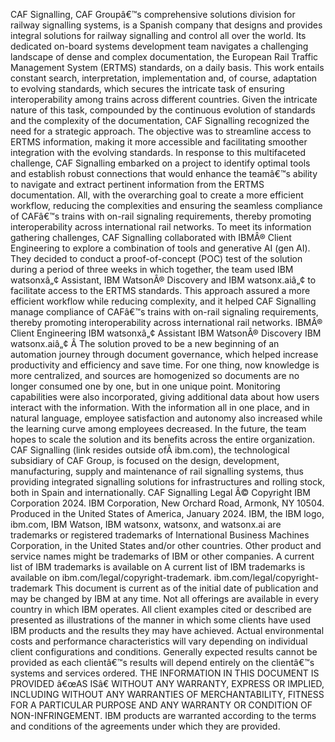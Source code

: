 ﻿CAF Signalling, CAF Groupâ€™s comprehensive solutions division for railway signalling systems, is a Spanish company that designs and provides integral solutions for railway signalling and control all over the world. Its dedicated on-board systems development team navigates a challenging landscape of dense and complex documentation, the European Rail Traffic Management System (ERTMS) standards, on a daily basis. This work entails constant search, interpretation, implementation and, of course, adaptation to evolving standards, which secures the intricate task of ensuring interoperability among trains across different countries. Given the intricate nature of this task, compounded by the continuous evolution of standards and the complexity of the documentation, CAF Signalling recognized the need for a strategic approach. The objective was to streamline access to ERTMS information, making it more accessible and facilitating smoother integration with the evolving standards. In response to this multifaceted challenge, CAF Signalling embarked on a project to identify optimal tools and establish robust connections that would enhance the teamâ€™s ability to navigate and extract pertinent information from the ERTMS documentation. All, with the overarching goal to create a more efficient workflow, reducing the complexities and ensuring the seamless compliance of CAFâ€™s trains with on-rail signaling requirements, thereby promoting interoperability across international rail networks. To meet its information gathering challenges, CAF Signalling collaborated with IBMÂ® Client Engineering to explore a combination of tools and generative AI (gen AI). They decided to conduct a proof-of-concept (POC) test of the solution during a period of three weeks in which together, the team used IBM watsonxâ„¢ Assistant, IBM WatsonÂ® Discovery and IBM watsonx.aiâ„¢ to facilitate access to the ERTMS standards. This approach assured a more efficient workflow while reducing complexity, and it helped CAF Signalling manage compliance of CAFâ€™s trains with on-rail signaling requirements, thereby promoting interoperability across international rail networks. IBMÂ® Client Engineering IBM watsonxâ„¢ Assistant IBM WatsonÂ® Discovery IBM watsonx.aiâ„¢ Â  The solution proved to be a new beginning of an automation journey through document governance, which helped increase productivity and efficiency and save time. For one thing, now knowledge is more centralized, and sources are homogenized so documents are no longer consumed one by one, but in one unique point. Monitoring capabilities were also incorporated, giving additional data about how users interact with the information. With the information all in one place, and in natural language, employee satisfaction and autonomy also increased while the learning curve among employees decreased. In the future, the team hopes to scale the solution and its benefits across the entire organization. CAF Signalling (link resides outside ofÂ ibm.com), the technological subsidiary of CAF Group, is focused on the design, development, manufacturing, supply and maintenance of rail signalling systems, thus providing integrated signalling solutions for infrastructures and rolling stock, both in Spain and internationally. CAF Signalling Legal Â© Copyright IBM Corporation 2024. IBM Corporation, New Orchard Road, Armonk, NY 10504. Produced in the United States of America, January 2024. IBM, the IBM logo, ibm.com, IBM Watson, IBM watsonx, watsonx, and watsonx.ai are trademarks or registered trademarks of International Business Machines Corporation, in the United States and/or other countries. Other product and service names might be trademarks of IBM or other companies. A current list of IBM trademarks is available on A current list of IBM trademarks is available on ibm.com/legal/copyright-trademark. ibm.com/legal/copyright-trademark This document is current as of the initial date of publication and may be changed by IBM at any time. Not all offerings are available in every country in which IBM operates. All client examples cited or described are presented as illustrations of the manner in which some clients have used IBM products and the results they may have achieved. Actual environmental costs and performance characteristics will vary depending on individual client configurations and conditions. Generally expected results cannot be provided as each clientâ€™s results will depend entirely on the clientâ€™s systems and services ordered. THE INFORMATION IN THIS DOCUMENT IS PROVIDED â€œAS ISâ€ WITHOUT ANY WARRANTY, EXPRESS OR IMPLIED, INCLUDING WITHOUT ANY WARRANTIES OF MERCHANTABILITY, FITNESS FOR A PARTICULAR PURPOSE AND ANY WARRANTY OR CONDITION OF NON-INFRINGEMENT. IBM products are warranted according to the terms and conditions of the agreements under which they are provided.
